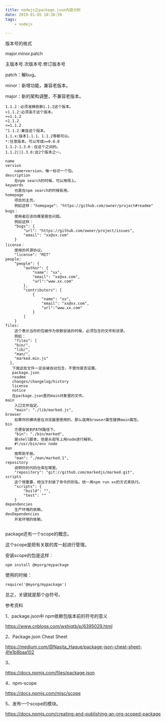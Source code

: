 ```yaml
---
title: nodejs之package.json内容分析
date: 2019-01-05 10:38:59
tags:
	- nodejs

---
```






版本号的格式

major.minor.patch

主版本号.次版本号.修订版本号

patch：解bug。

minor：新增功能，兼容老版本。

major：新的架构调整，不兼容老版本。

```
1.1.2：必须准确依赖1.1.2这个版本。
>1.1.2:必须高于这个版本。
>=1.1.2
<1.1.2
<=1.1.2
^1.1.2:兼容这个版本。
1.1.x:版本1.1.1、1.1.2等都可以。
*:任意版本。可以写成>=0.0.0
1.1.2-1.3.0：在这个之间的。
1.1.2||1.3.0:这2个版本之一。
```



```
name
version
	name+version，唯一标识一个包。
description
	在npm search的时候，可以用得上。
keywords
	也是在npm search的时候有用。
homepage
	项目的主页。
	例如这样："homepage": "https://github.com/owner/project#readme"
bugs：
	使用者应该向哪里报告问题。
	例如这样：
	"bugs": {
		"url": "https://github.com/owner/project/issues",
		"email": "xx@xx.com"
	}
license：
	使用的开源协议。
	"license": "MIT"
people:
	"people": {
		"author": {
			"name": "xx",
			"email": "xx@xx.com",
			"url":"www.xx.com"
		},
		"contributors": [
			{
				"name": "xx",
				"email": "xx@xx.com",
				"url":"www.xx.com"
			}
		]
	}
files:
	这个表示当你的包被作为依赖安装的时候，必须包含的文件和目录。
	例如：
	"files": [
    "bin/",
    "lib/",
    "man/",
    "marked.min.js"
  ],
   下面这些文件一定会被自动包含，不管你是否设置。
   package.json
   readme
   changes/changelog/history
   license
   notice
   在package.json里的main对象里的文件。
main
	入口文件指定。
	"main": "./lib/marked.js",
browser
	如果你的模块是在浏览器里使用的，那么就用browser属性替换main属性。
bin
	方便安装到PATH路径下。
	"bin": "./bin/marked",
	是shell脚本，但是头部写上用node进行解析。
	#!/usr/bin/env node
man
	放帮助手册。
	"man": "./man/marked.1",
repository
	说明你的代码仓库在哪里。
	"repository": "git://github.com/markedjs/marked.git",
scripts
	这个很重要，相当于封装了命令的别名。统一用npm run xx的方式来执行。
	"scripts": {
		"build": "",
		"test": ""
	}
dependencies
	生产环境的依赖。
devDependencies
	开发环境的依赖。
	
```



package还有一个scope的概念。

这个scope是把有关联的库一起进行管理。

安装scope的包是这样：

```
npm install @myorg/mypackage
```

使用的时候：

```
require('@myorg/mypackage')
```

总之，关键就是那个@符号。



参考资料

1、package.json中 npm依赖包版本前的符号的意义

https://www.cnblogs.com/wshiqtb/p/6395029.html

2、Package.json Cheat Sheet

https://medium.com/@Nasita_Haque/package-json-cheat-sheet-4fe1b8baa102

3、

https://docs.npmjs.com/files/package.json

4、npm-scope

https://docs.npmjs.com/misc/scope

5、发布一个scope的模块。

https://docs.npmjs.com/creating-and-publishing-an-org-scoped-package